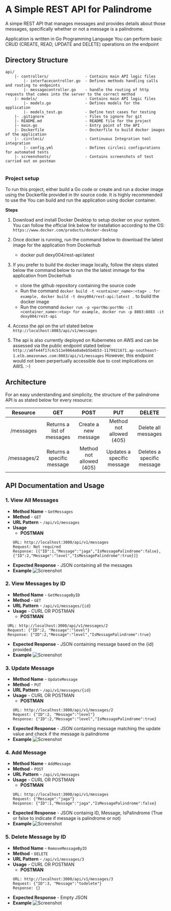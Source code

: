 # A Simple REST API for Palindrome
A simpe REST API that manages messages and provides details about those
messages, specifically whether or not a message is a palindrome.

Application is written in Go Programming Language
You can perform basic CRUD (CREATE, READ, UPDATE and DELETE) operations on the endpoint

## Directory Structure
```
api/
    |- controllers/                - Contains main API logic files 
        |- interfacecontroller.go  - Defines methods handling calls and routing to endpoints
        |- messagecontroller.go    - handle the routing of http requests that comes into the server to the correct method
    |- models/                     - Contains main API logic files 
        |- models.go               - Defines models for the application
        |- models_test.go          - Define test cases for testing
    |- .gitignore                  - Files to ignore for git
    |- README.md                   - README file for the project
    |- main.go                     - Entry point of the API
    |- Dockerfile                  - Dockerfile to build docker images of the application
    |- .circleci/                  - Continuous Integration tool integration
        |- config.yml              - Defines circleci configurations for automated tests
    |- screenshoots/               - Contains screenshots of test carried out on postman
  
```

### Project setup

To run this project, either build a Go code or create and run a docker image using the Dockerfile provided in thr source code. It is highly recommended to use the You can build and run the application using docker container.

**Steps**
1. Download and install Docker Desktop to setup docker on your system. You can follow the official link below for installation according to the OS:
`https://www.docker.com/products/docker-desktop`

2. Once docker is running, run the command below to download the latest image for the application from Dockerhub
    - docker pull dexy004/rest-api:latest

3. If you prefer to build the docker image locally, follow the steps stated below the command below to run the  the latest immage for the application from Dockerhub
    - clone the github repository containing the source code
    - Run the command `docker build -t <container_name>:<tag> . for example, docker build -t dexy004/rest-api:latest .` to build the docker image
    - Run the command `docker run -p <portNo:portNo -it <container_name>:<tag> for example, docker run -p 8083:8083 -it dexy004/rest-api`

4. Access the api on the url stated below
     `http://localhost:8083/api/v1/messages`

5. The api is also currently deployed on Kubernetes on AWS and can be assessed via the public endpoint stated below:
     `http://a6fe44f17c4c511e9864a0a8eb5b4b53-1179921671.ap-southeast-1.elb.amazonaws.com:8083/api/v1/messages`
However, this endpoint would not been perpertually accessible due to cost implications on AWS. :-)



## Architecture
For an easy understanding and simplicity, the structure of the palindrome API is as stated below for every resource: 

|Resource | GET | POST | PUT | DELETE |
|:---:|:---:|:---:|:---:|:---:|
|/messages | Returns a list of messages | Create a new message | Method not allowed (405) | Delete all messages
| /messages/2 | Returns a specific message | Method not allowed (405) |Updates a specific message | Deletes a specific message


## API Documentation and Usage

### 1. View All Messages

- **Method Name** - `GetMessages`      <br>
- **Method** - `GET`               <br>
- **URL Pattern** - `/api/v1/messages`            <br>
- **Usage** 
    - **POSTMAN**
    ```
    URL: http://localhost:3000/api/v1/messages
    Request: Not required
    Response: [{"ID":1,"Message":"jaga","IsMessagePalindrome":false}, {"ID":2,"Message":"level","IsMessagePalindrome":true}]}
    ```
- **Expected Response** - JSON containing all the messages <br>
- **Example**
![Screenshot](/screenshots/All-Products.png?raw=true)

### 2. View Messages by ID

- **Method Name** - `GetMessageByID`    <br>
- **Method** - `GET`                  <br>
- **URL Pattern** - `/api/v1/messages/{id}`  <br>
- **Usage** - CURL OR POSTMAN
    - **POSTMAN**
```
 URL: http://localhost:3000/api/v1/messages/2
 Request: {"ID":2, "Message":"level"}
 Response: {"ID":2,"Message":"level","IsMessagePalindrome":true}
```
- **Expected Response** - JSON containing message based on the {id} provided
- **Example**
![Screenshot](/screenshots/GetProduct-Request.png)

### 3. Update Message

- **Method Name** - `UpdateMessage`  <br>
- **Method** - `PUT`                   <br>
- **URL Pattern** - `/api/v1/messages/{id}`  <br>
- **Usage** - CURL OR POSTMAN        
    - **POSTMAN**
    ```
    URL: http://localhost:3000/api/v1/messages/2
    Request: {"ID":2, "Message":"level"}
    Response: {"ID":2,"Message":"level","IsMessagePalindrome":true}
    ```
- **Expected Response** - JSON containing message matching the update value and check if the message is palindrome <br>
- **Example**
![Screenshot](/screenshots/Search-Request.png)

### 4. Add Message

- **Method Name** - `AddMessage` <br>
- **Method** - `POST`            <br>
- **URL Pattern** - `/api/v1/messages` <br>
- **Usage** - CURL OR POSTMAN
    - **POSTMAN**
    ```
    URL: http://localhost:3000/api/v1/messages
    Request: {"Message":"jaga"}
    Response: {"ID":1,"Message":"jaga","IsMessagePalindrome":false}
    ```
- **Expected Response** - JSON containig ID, Message, IsPalindrome (True or false to indicate if message is palindrome or not)
- **Example**
![Screenshot](/screenshots/Authentication-Request.png)

### 5. Delete Message by ID

- **Method Name** - `RemoveMessageByID` <br>
- **Method** - `DELETE`            <br>
- **URL Pattern** - `/api/v1/messages/3` <br>
- **Usage** - CURL OR POSTMAN
    - **POSTMAN**
    ```
    URL: http://localhost:3000/api/v1/messages/3
    Request: {"ID":3, "Message":"todelete"}
    Response: {}
    ```
- **Expected Response** - Empty JSON 
- **Example**
![Screenshot](/screenshots/Authentication-Request.png)

